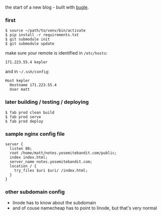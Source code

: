 the start of a new blog - built with [bugle](https://github.com/yosemitebandit/bugle).


### first

    $ source ~/path/to/venv/bin/activate
    $ pip install -r requirements.txt
    $ git submodule init
    $ git submodule update

make sure your remote is identified in `/etc/hosts`:

    171.223.55.4 kepler 

and in `~/.ssh/config`:

    Host kepler
      Hostname 171.223.55.4
      User matt


### later building / testing / deploying

    $ fab prod clean build
    $ fab prod serve
    $ fab prod deploy


### sample nginx config file

```nginx
server {
  listen 80;
  root /home/matt/notes.yosemitebandit.com/public;
  index index.html;
  server_name notes.yosemitebandit.com;
  location / {
    try_files $uri $uri/ /index.html;
  }
}
```

### other subdomain config

* linode has to know about the subdomain
* and of couse namecheap has to point to linode, but that's very normal
